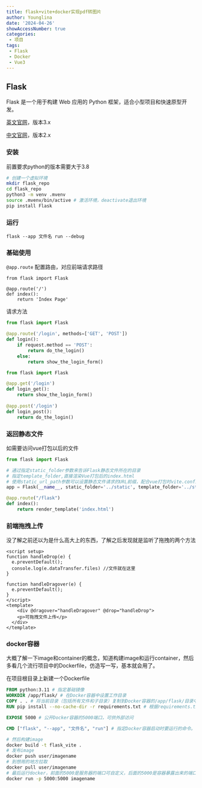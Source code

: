 ```yaml
---
title: flask+vite+docker实现pdf转图片
author: Younglina
date: '2024-04-26'
showAccessNumber: true
categories:
 - 项目
tags:
 - Flask
 - Docker
 - Vue3
---
```


## Flask

Flask 是一个用于构建 Web 应用的 Python 框架，适合小型项目和快速原型开发。

[英文官网](https://flask.palletsprojects.com/en/3.0.x/)，版本3.x

[中文官网](https://dormousehole.readthedocs.io/en/latest/)，版本2.x

### 安装

前置要求python的版本需要大于3.8

```bash
# 创建一个虚拟环境
mkdir flask_repo
cd flask_repo
python3 -m venv .mvenv
source .mvenv/bin/active # 激活环境，deactivate退出环境
pip install Flask
```

### 运行

```
flask --app 文件名 run --debug
```

### 基础使用

`@app.route` 配置路由，对应前端请求路径

```
from flask import Flask

@app.route('/')
def index():
    return 'Index Page'
```

请求方法

```python
from flask import Flask

@app.route('/login', methods=['GET', 'POST'])
def login():
    if request.method == 'POST':
        return do_the_login()
    else:
        return show_the_login_form()
```

```python
from flask import Flask

@app.get('/login')
def login_get():
    return show_the_login_form()
    
@app.post('/login')
def login_post():
    return do_the_login()
```

### 返回静态文件

如需要访问vue打包以后的文件

```python
from flask import Flask

# 通过指定static_folder参数来告诉Flask静态文件所在的目录
# 指定template_folder,直接渲染Vue打包后的index.html
# 使用static_url_path参数可以设置静态文件请求的URL前缀，配合vue打包时vite.config.js里指定的base。如果不指定，Flask会使用默认的/static
app = Flask(__name__, static_folder='../static', template_folder='../static', static_url_path='/flask')

@app.route("/flask")
def index():  
    return render_template('index.html')
```

### 前端拖拽上传

没了解之前还以为是什么高大上的东西，了解之后发现就是监听了拖拽的两个方法

```vue
<script setup>
function handleDrop(e) {
  e.preventDefault();
  console.log(e.dataTransfer.files) //文件就在这里
}

function handleDragover(e) {
  e.preventDefault();
}
</script>
<template>
	<div @dragover="handleDragover" @drop="handleDrop">
    <p>可拖拽文件上传</p>
  </div>
</template>
```

### docker容器

大概了解一下image和container的概念，知道构建image和运行container，然后多看几个流行项目中的Dockerfile，仿造写一写，基本就会用了。

在项目根目录上新建一个Dockerfile

```dockerfile
FROM python:3.11 # 指定基础镜像
WORKDIR /app/flask/ # 在Docker容器中设置工作目录
COPY . . # 将当前目录（包括所有文件和子目录）复制到Docker容器的/app/flask/目录中
RUN pip install --no-cache-dir -r requirements.txt # 根据requirements.txt文件安装Python依赖项，不缓存包。

EXPOSE 5000 # 公开Docker容器的5000端口，可供外部访问

CMD ["flask", "--app", "文件名", "run"] # 指定Docker容器启动时要运行的命令。
```

```bash
# 然后构建image
docker build -t flask_vite .
# 发布image
docker push user/imagename 
# 到想用的地方拉取
docker pull user/imagename 
# 最后运行docker，前面的5000是服务器的端口可自定义，后面的5000是容器暴露出来的端口，dockerfile中expose后面的
docker run -p 5000:5000 imagename 

```

